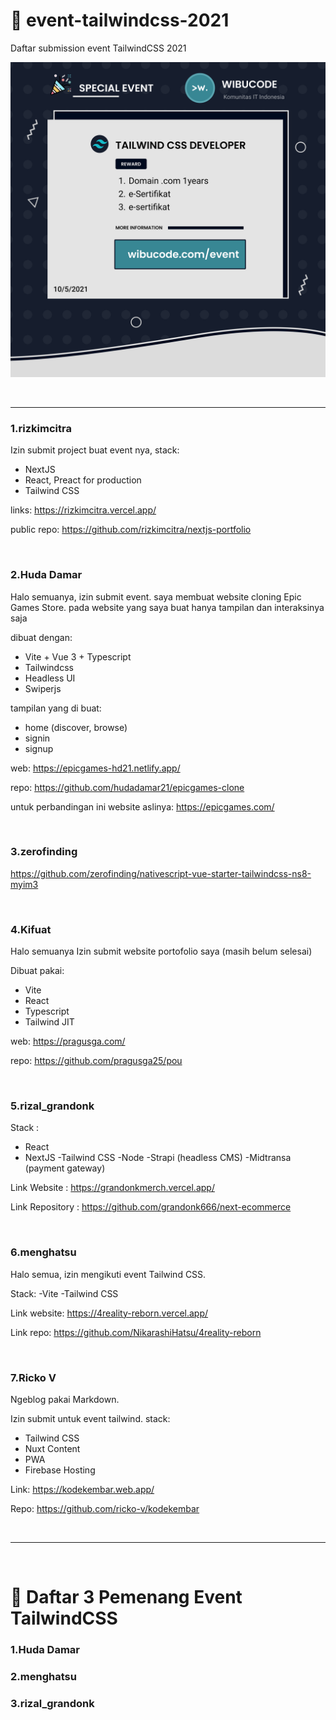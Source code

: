 # 🎉 event-tailwindcss-2021
Daftar submission event TailwindCSS 2021

![img](event.png)


<br>

___

### 1.rizkimcitra

Izin submit project buat event nya, stack:
- NextJS
- React, Preact for production
- Tailwind CSS

links:
https://rizkimcitra.vercel.app/

public repo:
https://github.com/rizkimcitra/nextjs-portfolio

<br>

### 2.Huda Damar

Halo semuanya, izin submit event.
saya membuat website cloning  Epic Games Store.
pada website yang saya buat hanya tampilan dan interaksinya saja

dibuat dengan:
- Vite + Vue 3 + Typescript
- Tailwindcss
- Headless UI
- Swiperjs

tampilan yang di buat:
- home (discover, browse)
- signin
- signup

web:
https://epicgames-hd21.netlify.app/

repo:
https://github.com/hudadamar21/epicgames-clone

untuk perbandingan ini website aslinya:
https://epicgames.com/


<br>

### 3.zerofinding 

https://github.com/zerofinding/nativescript-vue-starter-tailwindcss-ns8-myim3


<br>

### 4.Kifuat

Halo semuanya
Izin submit website portofolio saya (masih belum selesai)

Dibuat pakai:
- Vite
- React
- Typescript
- Tailwind JIT

web: https://pragusga.com/

repo: https://github.com/pragusga25/pou


<br>

### 5.rizal_grandonk

Stack :
- React
- NextJS
-Tailwind CSS
-Node
-Strapi (headless CMS)
-Midtransa (payment gateway)

Link Website : https://grandonkmerch.vercel.app/

Link Repository : https://github.com/grandonk666/next-ecommerce


<br>

### 6.menghatsu

Halo semua, izin mengikuti event Tailwind CSS.

Stack:
-Vite
-Tailwind CSS

Link website: https://4reality-reborn.vercel.app/

Link repo: https://github.com/NikarashiHatsu/4reality-reborn


<br>

### 7.Ricko V

Ngeblog pakai Markdown.

Izin submit untuk event tailwind.
stack:
- Tailwind CSS
- Nuxt Content
- PWA
- Firebase Hosting

Link: https://kodekembar.web.app/

Repo: https://github.com/ricko-v/kodekembar



<br>

___

<br>

# 🎉 Daftar 3 Pemenang Event TailwindCSS

### 1.Huda Damar
### 2.menghatsu
### 3.rizal_grandonk


